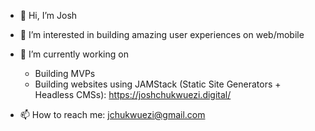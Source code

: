 - 👋 Hi, I’m Josh
- 👀 I’m interested in building amazing user experiences on web/mobile
- 🌱 I’m currently working on
    - Building MVPs  
    - Building websites using JAMStack (Static Site Generators + Headless CMSs):  https://joshchukwuezi.digital/
    
     
- 📫 How to reach me: jchukwuezi@gmail.com 

<!---
jchukwuezi/jchukwuezi is a ✨ special ✨ repository because its `README.md` (this file) appears on your GitHub profile.
You can click the Preview link to take a look at your changes.
--->
